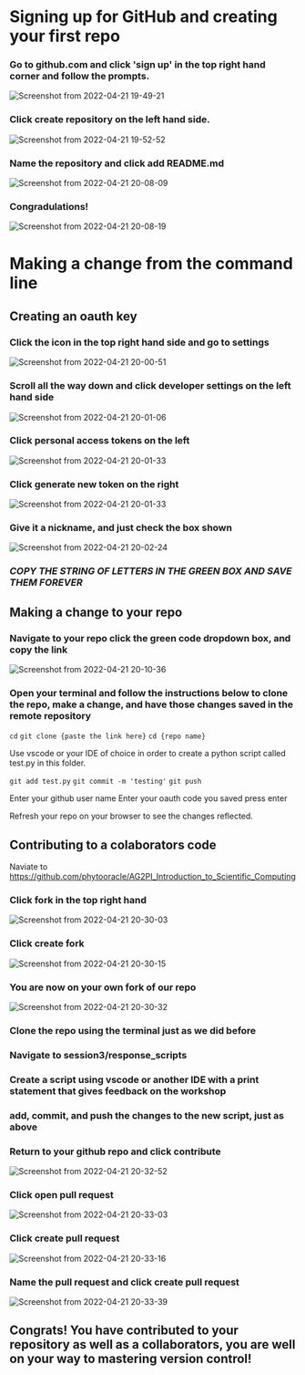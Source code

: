 # Signing up for GitHub and creating your first repo

### Go to github.com and click 'sign up' in the top right hand corner and follow the prompts.
![Screenshot from 2022-04-21 19-49-21](https://user-images.githubusercontent.com/64273464/164575672-6e1c2949-4870-45c4-855d-db8129ae7ab7.png)

### Click create repository on the left hand side.
![Screenshot from 2022-04-21 19-52-52](https://user-images.githubusercontent.com/64273464/164575805-2a199e50-c39b-4a6d-bdcd-a94d91a44cbf.png)

### Name the repository and click add README.md
![Screenshot from 2022-04-21 20-08-09](https://user-images.githubusercontent.com/64273464/164575904-3870f246-6c04-46ec-a541-e1817d9019ee.png)

### Congradulations!
![Screenshot from 2022-04-21 20-08-19](https://user-images.githubusercontent.com/64273464/164575993-b8c9f22c-e0d6-4cd9-8f3b-6c06351c9647.png)

# Making a change from the command line

## Creating an oauth key

### Click the icon in the top right hand side and go to settings
![Screenshot from 2022-04-21 20-00-51](https://user-images.githubusercontent.com/64273464/164576159-d0b84b20-071d-4f90-a40b-b29cd760b65c.png)

### Scroll all the way down and click developer settings on the left hand side
![Screenshot from 2022-04-21 20-01-06](https://user-images.githubusercontent.com/64273464/164576278-27477b55-c2c8-4a60-b333-aff6fb04f3ac.png)

### Click personal access tokens on the left
![Screenshot from 2022-04-21 20-01-33](https://user-images.githubusercontent.com/64273464/164576310-8f49f867-a566-452d-a2b2-03b8c67a282e.png)

### Click generate new token on the right
![Screenshot from 2022-04-21 20-01-33](https://user-images.githubusercontent.com/64273464/164576355-1ec768eb-204e-43b4-ae74-102bc00d450c.png)

### Give it a nickname, and just check the box shown
![Screenshot from 2022-04-21 20-02-24](https://user-images.githubusercontent.com/64273464/164576373-282244ba-33b8-4b89-8134-073f5f001da1.png)

### *COPY THE STRING OF LETTERS IN THE GREEN BOX AND SAVE THEM FOREVER*

## Making a change to your repo

### Navigate to your repo click the green code dropdown box, and copy the link
![Screenshot from 2022-04-21 20-10-36](https://user-images.githubusercontent.com/64273464/164576581-f396d90c-8927-452e-a419-9d9bd15a7b12.png)

### Open your terminal and follow the instructions below to clone the repo, make a change, and have those changes saved in the remote repository

`cd`
`git clone {paste the link here}`
`cd {repo name}`

Use vscode or your IDE of choice in order to create a python script called test.py in this folder.

`git add test.py`
`git commit -m 'testing'`
`git push`

Enter your github user name
Enter your oauth code you saved
press enter

Refresh your repo on your browser to see the changes reflected.


## Contributing to a colaborators code

Naviate to https://github.com/phytooracle/AG2PI_Introduction_to_Scientific_Computing

### Click fork in the top right hand
![Screenshot from 2022-04-21 20-30-03](https://user-images.githubusercontent.com/64273464/164577243-0d34d1c0-26a5-4a14-8537-a45dd859f6f1.png)

### Click create fork
![Screenshot from 2022-04-21 20-30-15](https://user-images.githubusercontent.com/64273464/164577286-0276b804-ca70-4f03-9048-02c6c835c3be.png)

### You are now on your own fork of our repo
![Screenshot from 2022-04-21 20-30-32](https://user-images.githubusercontent.com/64273464/164577365-ca6360b2-ca43-498a-8399-711cc858ea49.png)

### Clone the repo using the terminal just as we did before
### Navigate to session3/response_scripts
### Create a script using vscode or another IDE with a print statement that gives feedback on the workshop
### add, commit, and push the changes to the new script, just as above

### Return to your github repo and click contribute
![Screenshot from 2022-04-21 20-32-52](https://user-images.githubusercontent.com/64273464/164577600-6ef2d750-40c5-4ef0-ad66-be9f66b400b9.png)

### Click open pull request
![Screenshot from 2022-04-21 20-33-03](https://user-images.githubusercontent.com/64273464/164577633-3f1e6639-cb2f-4f51-8688-a5393deb7bc3.png)

### Click create pull request
![Screenshot from 2022-04-21 20-33-16](https://user-images.githubusercontent.com/64273464/164577711-cae1b9a5-2d62-4729-a811-e62dd67ed54f.png)

### Name the pull request and click create pull request
![Screenshot from 2022-04-21 20-33-39](https://user-images.githubusercontent.com/64273464/164577733-de78cfe7-082b-4c35-be7b-4d85d246dc36.png)

## Congrats! You have contributed to your repository as well as a collaborators, you are well on your way to mastering version control!



